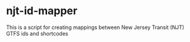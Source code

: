 # njt-id-mapper
This is a script for creating mappings between New Jersey Transit (NJT) GTFS ids and shortcodes
